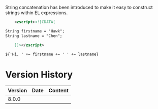 String concatenation has been introduced to make it easy to construct
strings within EL expressions.

```xml
    <zscript><![CDATA[

String firstname = "Hawk";
String lastname = "Chen";

    ]]></zscript>

${'Hi, ' += firstname += ' ' += lastname} 
```

# Version History

| Version | Date | Content |
|---------|------|---------|
| 8.0.0   |      |         |

